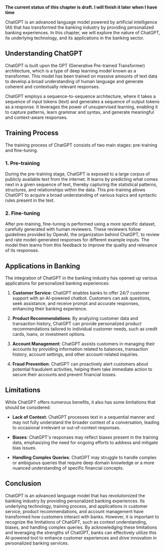 **The current status of this chapter is draft. I will finish it later when I have time**

ChatGPT is an advanced language model powered by artificial intelligence (AI) that has transformed the banking industry by providing personalized banking experiences. In this chapter, we will explore the nature of ChatGPT, its underlying technology, and its applications in the banking sector.

**Understanding ChatGPT**
-------------------------

ChatGPT is built upon the GPT (Generative Pre-trained Transformer) architecture, which is a type of deep learning model known as a transformer. This model has been trained on massive amounts of text data to develop a broad understanding of human language and generate coherent and contextually relevant responses.

ChatGPT employs a sequence-to-sequence architecture, where it takes a sequence of input tokens (text) and generates a sequence of output tokens as a response. It leverages the power of unsupervised learning, enabling it to capture patterns, learn grammar and syntax, and generate meaningful and context-aware responses.

**Training Process**
--------------------

The training process of ChatGPT consists of two main stages: pre-training and fine-tuning.

### **1. Pre-training**

During the pre-training stage, ChatGPT is exposed to a large corpus of publicly available text from the internet. It learns by predicting what comes next in a given sequence of text, thereby capturing the statistical patterns, structures, and relationships within the data. This pre-training allows ChatGPT to acquire a broad understanding of various topics and syntactic rules present in the text.

### **2. Fine-tuning**

After pre-training, fine-tuning is performed using a more specific dataset, carefully generated with human reviewers. These reviewers follow guidelines provided by OpenAI, the organization behind ChatGPT, to review and rate model-generated responses for different example inputs. The model then learns from this feedback to improve the quality and relevance of its responses.

**Applications in Banking**
---------------------------

The integration of ChatGPT in the banking industry has opened up various applications for personalized banking experiences:

1. **Customer Service**: ChatGPT enables banks to offer 24/7 customer support with an AI-powered chatbot. Customers can ask questions, seek assistance, and receive prompt and accurate responses, enhancing their banking experience.

2. **Product Recommendations**: By analyzing customer data and transaction history, ChatGPT can provide personalized product recommendations tailored to individual customer needs, such as credit cards, loans, or investment options.

3. **Account Management**: ChatGPT assists customers in managing their accounts by providing information related to balances, transaction history, account settings, and other account-related inquiries.

4. **Fraud Prevention**: ChatGPT can proactively alert customers about potential fraudulent activities, helping them take immediate action to secure their accounts and prevent financial losses.

**Limitations**
---------------

While ChatGPT offers numerous benefits, it also has some limitations that should be considered:

* **Lack of Context**: ChatGPT processes text in a sequential manner and may not fully understand the broader context of a conversation, leading to occasional irrelevant or out-of-context responses.

* **Biases**: ChatGPT's responses may reflect biases present in the training data, emphasizing the need for ongoing efforts to address and mitigate bias issues.

* **Handling Complex Queries**: ChatGPT may struggle to handle complex or ambiguous queries that require deep domain knowledge or a more nuanced understanding of specific financial concepts.

**Conclusion**
--------------

ChatGPT is an advanced language model that has revolutionized the banking industry by providing personalized banking experiences. Its underlying technology, training process, and applications in customer service, product recommendations, and account management have transformed how customers interact with banks. However, it is important to recognize the limitations of ChatGPT, such as context understanding, biases, and handling complex queries. By acknowledging these limitations and leveraging the strengths of ChatGPT, banks can effectively utilize this AI-powered tool to enhance customer experiences and drive innovation in personalized banking services.
